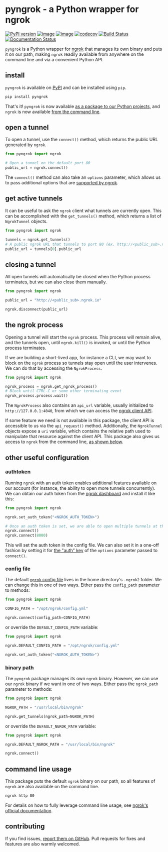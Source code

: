 # pyngrok - a Python wrapper for ngrok

[![PyPI version](https://badge.fury.io/py/pyngrok.svg)](https://badge.fury.io/py/pyngrok)
[![image](https://img.shields.io/pypi/pyversions/pyngrok.svg)](https://pypi.org/project/pyngrok/)
[![image](https://img.shields.io/pypi/implementation/pyngrok.svg)](https://pypi.org/project/pyngrok/)
[![codecov](https://codecov.io/gh/alexdlaird/pyngrok/branch/master/graph/badge.svg)](https://codecov.io/gh/alexdlaird/pyngrok)
[![Build Status](https://travis-ci.org/alexdlaird/pyngrok.svg?branch=master)](https://travis-ci.org/alexdlaird/pyngrok)
[![Documentation Status](https://readthedocs.org/projects/pyngrok/badge/?version=latest)](https://pyngrok.readthedocs.io/en/latest/?badge=latest)

`pyngrok` is a Python wrapper for [ngrok](https://ngrok.com/) that manages its own binary and puts
it on our path, making `ngrok` readily available from anywhere on the command line and via a
convenient Python API.

## install

`pyngrok` is available on [PyPI](https://pypi.org/project/pyngrok/) and can be installed
using `pip`.

```sh
pip install pyngrok
```

That's it! `pyngrok` is now available [as a package to our Python projects](#open-a-tunnel),
and `ngrok` is now available [from the command line](#command-line-usage).

## open a tunnel

To open a tunnel, use the `connect()` method, which returns the public URL generated by `ngrok`.

```python
from pyngrok import ngrok

# Open a tunnel on the default port 80
public_url = ngrok.connect()
```

The `connect()` method can also take an `options` parameter, which allows us to pass additional
options that are [supported by ngrok](https://ngrok.com/docs#tunnel-definitions).

## get active tunnels

It can be useful to ask the `ngrok` client what tunnels are currently open. This can be
accomplished with the `get_tunnels()` method, which returns a list of `NgrokTunnel` objects.

```python
from pyngrok import ngrok

tunnels = ngrok.get_tunnels()
# A public ngrok URL that tunnels to port 80 (ex. http://<public_sub>.ngrok.io)
public_url = tunnels[0].public_url
```

## closing a tunnel

All open tunnels will automatically be closed when the Python process terminates, but we can
also close them manually.

```python
from pyngrok import ngrok

public_url = "http://<public_sub>.ngrok.io"

ngrok.disconnect(public_url)
```

## the ngrok process

Opening a tunnel will start the `ngrok` process. This process will remain alive, and the tunnels
open, until `ngrok.kill()` is invoked, or until the Python process terminates.

If we are building a short-lived app, for instance a CLI, we may want to block on the `ngrok`
process so tunnels stay open until the user intervenes. We can do that by accessing the `NgrokProcess`.

```python
from pyngrok import ngrok

ngrok_process = ngrok.get_ngrok_process()
# Block until CTRL-C or some other terminating event
ngrok_process.process.wait()
```

The `NgrokProcess` also contains an `api_url` variable, usually initialized to
`http://127.0.0.1:4040`, from which we can access the [ngrok client API](https://ngrok.com/docs#client-api).

If some feature we need is not available in this package, the client API is accessible to us via the
`api_request()` method. Additionally, the `NgrokTunnel` objects expose a `uri` variable, which contains
the relative path used to manipulate that resource against the client API. This package also gives us
access to `ngrok` from the command line, [as shown below](#command-line-usage).

## other useful configuration

### authtoken

Running `ngrok` with an auth token enables additional features available on our account (for
instance, the ability to open more tunnels concurrently). We can obtain our auth token from
the [ngrok dashboard](https://dashboard.ngrok.com) and install it like this:

```python
from pyngrok import ngrok

ngrok.set_auth_token("<NGROK_AUTH_TOKEN>")

# Once an auth token is set, we are able to open multiple tunnels at the same time
ngrok.connect()
ngrok.connect(8000)
```

This will set the auth token in the config file. We can also set it in a one-off fashion by
setting it for [the "auth" key](https://ngrok.com/docs#tunnel-definitions) of the `options` parameter
passed to `connect()`.

### config file

The default [`ngrok` config file](https://ngrok.com/docs#config) lives in the home
directory's `.ngrok2` folder. We can change this in one of two ways. Either pass the
`config_path` parameter to methods:

```python
from pyngrok import ngrok

CONFIG_PATH = "/opt/ngrok/config.yml"

ngrok.connect(config_path=CONFIG_PATH)
```

or override the `DEFAULT_CONFIG_PATH` variable:

```python
from pyngrok import ngrok

ngrok.DEFAULT_CONFIG_PATH = "/opt/ngrok/config.yml"

ngrok.set_auth_token("<NGROK_AUTH_TOKEN>")
```

### binary path

The `pyngrok` package manages its own `ngrok` binary. However, we can use our `ngrok` binary if we
want in one of two ways.  Either pass the `ngrok_path` parameter to methods:

```python
from pyngrok import ngrok

NGROK_PATH = "/usr/local/bin/ngrok"

ngrok.get_tunnels(ngrok_path=NGROK_PATH)
```

or override the `DEFAULT_NGROK_PATH` variable:

```python
from pyngrok import ngrok

ngrok.DEFAULT_NGROK_PATH = "/usr/local/bin/ngrok"

ngrok.connect()
```

## command line usage

This package puts the default `ngrok` binary on our path, so all features of `ngrok` are also
available on the command line.

```sh
ngrok http 80
```

For details on how to fully leverage command line usage, see [ngrok's official documentation](https://ngrok.com/docs).

## contributing

If you find issues, [report them on GitHub](https://github.com/alexdlaird/pyngrok/issues). Pull
requests for fixes and features are also warmly welcomed.
